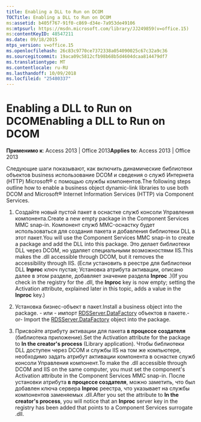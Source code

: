 ```yaml
---
title: Enabling a DLL to Run on DCOM
TOCTitle: Enabling a DLL to Run on DCOM
ms:assetid: b405f767-91f0-c869-d34e-7a953de49106
ms:mtpsurl: https://msdn.microsoft.com/library/JJ249859(v=office.15)
ms:contentKeyID: 48547211
ms.date: 09/18/2015
mtps_version: v=office.15
ms.openlocfilehash: 26c83c9770ce7372338a054090025c67c32a9c36
ms.sourcegitcommit: 19aca09c5812cfb98b68b5d4604dcaa814479df7
ms.translationtype: MT
ms.contentlocale: ru-RU
ms.lasthandoff: 10/09/2018
ms.locfileid: "25480337"
---
```

# <a name="enabling-a-dll-to-run-on-dcom"></a><span data-ttu-id="83bfc-102">Enabling a DLL to Run on DCOM</span><span class="sxs-lookup"><span data-stu-id="83bfc-102">Enabling a DLL to Run on DCOM</span></span>


<span data-ttu-id="83bfc-103">**Применимо к**: Access 2013 | Office 2013</span><span class="sxs-lookup"><span data-stu-id="83bfc-103">**Applies to**: Access 2013 | Office 2013</span></span>

<span data-ttu-id="83bfc-104">Следующие шаги показывают, как включить динамические библиотеки объектов business использование DCOM и сведения о служб Интернета (HTTP) Microsoft® с помощью службы компонентов.</span><span class="sxs-lookup"><span data-stu-id="83bfc-104">The following steps outline how to enable a business object dynamic-link libraries to use both DCOM and Microsoft® Internet Information Services (HTTP) via Component Services.</span></span>

1.  <span data-ttu-id="83bfc-105">Создайте новый пустой пакет в оснастке служб консоли Управления компонента.</span><span class="sxs-lookup"><span data-stu-id="83bfc-105">Create a new empty package in the Component Services MMC snap-in.</span></span> <span data-ttu-id="83bfc-106">Компонент служб MMC-оснастку будет использоваться для создания пакета и добавления библиотеки DLL в этот пакет.</span><span class="sxs-lookup"><span data-stu-id="83bfc-106">You will use the Component Services MMC snap-in to create a package and add the DLL into this package.</span></span> <span data-ttu-id="83bfc-107">Это делает библиотеки DLL через DCOM, но удаляет специальными возможностями IIS.</span><span class="sxs-lookup"><span data-stu-id="83bfc-107">This makes the .dll accessible through DCOM, but it removes the accessibility through IIS.</span></span> <span data-ttu-id="83bfc-108">(Если установить в реестре для библиотеки DLL **Inproc** ключ пустая; Установка атрибута активации, описано далее в этом разделе, добавляет значение раздела **Inproc** .)</span><span class="sxs-lookup"><span data-stu-id="83bfc-108">(If you check in the registry for the .dll, the **Inproc** key is now empty; setting the Activation attribute, explained later in this topic, adds a value in the **Inproc** key.)</span></span>

2.  <span data-ttu-id="83bfc-109">Установка бизнес-объект в пакет.</span><span class="sxs-lookup"><span data-stu-id="83bfc-109">Install a business object into the package.</span></span> <span data-ttu-id="83bfc-110">- или - импорт [RDSServer.DataFactory](datafactory-object-rdsserver.md) объектов в пакете.</span><span class="sxs-lookup"><span data-stu-id="83bfc-110">-or- Import the [RDSServer.DataFactory](datafactory-object-rdsserver.md) object into the package.</span></span>

3.  <span data-ttu-id="83bfc-111">Присвойте атрибуту активации для пакета **в процессе создателя** (библиотека приложение).</span><span class="sxs-lookup"><span data-stu-id="83bfc-111">Set the Activation attribute for the package to **In the creator's process** (Library application).</span></span> <span data-ttu-id="83bfc-112">Чтобы библиотеки DLL доступен через DCOM и службы IIS на том же компьютере, необходимо задать атрибут активации компонента в оснастке служб консоли Управления компонент.</span><span class="sxs-lookup"><span data-stu-id="83bfc-112">To make the .dll accessible through DCOM and IIS on the same computer, you must set the component's Activation attribute in the Component Services MMC snap-in.</span></span> <span data-ttu-id="83bfc-113">После установки атрибута **в процессе создателя**, можно заметить, что был добавлен ключа сервера **Inproc** реестра, что указывает на службы компонентов заменяемых .dll.</span><span class="sxs-lookup"><span data-stu-id="83bfc-113">After you set the attribute to **In the creator's process**, you will notice that an **Inproc** server key in the registry has been added that points to a Component Services surrogate .dll.</span></span>

